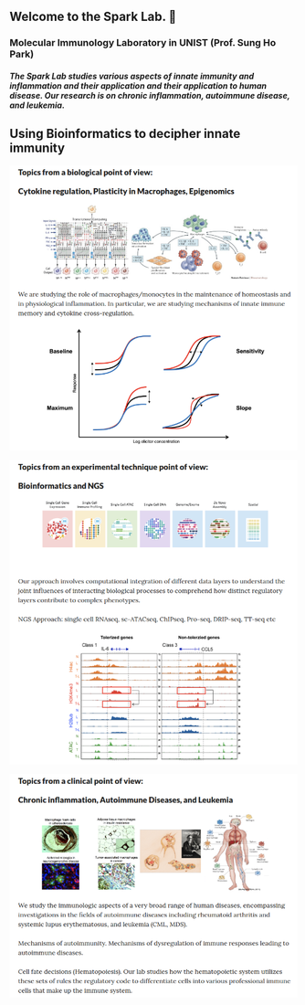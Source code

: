 ## Welcome to the Spark Lab. 👋
### Molecular Immunology Laboratory in UNIST (Prof. Sung Ho Park)

#### *The Spark Lab studies various aspects of innate immunity and inflammation and their application and their application to human disease. Our research is on chronic inflammation, autoimmune disease, and leukemia.*

## Using Bioinformatics to decipher innate immunity
<p align="center">
<img width="800" src="https://raw.githubusercontent.com/S-ParkLab/.github/master/src/Topic_Spark_LAB_0.png">
</p>

<p align="center">
<img width="800" src="https://raw.githubusercontent.com/S-ParkLab/.github/master/src/Topic_Spark_LAB_1.png">
</p>

<p align="center">
<img width="800" src="https://raw.githubusercontent.com/S-ParkLab/.github/master/src/Topic_Spark_LAB_2.png">
</p>
